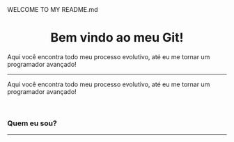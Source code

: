 <!--> WELCOME TO MY README.md </!-->

<h1 align="center"> Bem vindo ao meu Git! </h1>
<p>Aqui você encontra todo meu processo evolutivo, até eu me tornar um programador avançado!</p>
<hr><p>Aqui você encontra todo meu processo evolutivo, até eu me tornar um programador avançado!</p><br>

### Quem eu sou?
<hr>
